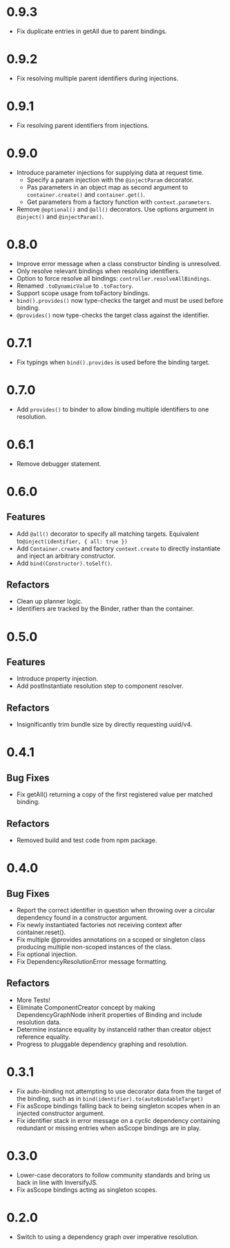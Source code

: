 # 0.9.3

- Fix duplicate entries in getAll due to parent bindings.

# 0.9.2

- Fix resolving multiple parent identifiers during injections.

# 0.9.1

- Fix resolving parent identifiers from injections.

# 0.9.0

- Introduce parameter injections for supplying data at request time.
  - Specify a param injection with the `@injectParam` decorator.
  - Pas parameters in an object map as second argument to `container.create()` and `container.get()`.
  - Get parameters from a factory function with `context.parameters`.
- Remove `@optional()` and `@all()` decorators. Use options argument in `@inject()` and `@injectParam()`.

# 0.8.0

- Improve error message when a class constructor binding is unresolved.
- Only resolve relevant bindings when resolving identifiers.
- Option to force resolve all bindings: `controller.resolveAllBindings`.
- Renamed `.toDynamicValue` to `.toFactory`.
- Support scope usage from toFactory bindings.
- `bind().provides()` now type-checks the target and must be used before binding.
- `@provides()` now type-checks the target class against the identifier.

# 0.7.1

- Fix typings when `bind().provides` is used before the binding target.

# 0.7.0

- Add `provides()` to binder to allow binding multiple identifiers to one resolution.

# 0.6.1

- Remove debugger statement.

# 0.6.0

## Features

- Add `@all()` decorator to specify all matching targets. Equivalent to`@inject(identifier, { all: true })`
- Add `Container.create` and factory `context.create` to directly instantiate and inject an arbitrary constructor.
- Add `bind(Constructor).toSelf()`.

## Refactors

- Clean up planner logic.
- Identifiers are tracked by the Binder, rather than the container.

# 0.5.0

## Features

- Introduce property injection.
- Add postInstantiate resolution step to component resolver.

## Refactors

- Insignificantly trim bundle size by directly requesting uuid/v4.

# 0.4.1

## Bug Fixes

- Fix getAll() returning a copy of the first registered value per matched binding.

## Refactors

- Removed build and test code from npm package.

# 0.4.0

## Bug Fixes

- Report the correct identifier in question when throwing over a circular dependency found in a constructor argument.
- Fix newly instantiated factories not receiving context after container.reset().
- Fix multiple @provides annotations on a scoped or singleton class producing multiple non-scoped instances of the class.
- Fix optional injection.
- Fix DependencyResolutionError message formatting.

## Refactors

- More Tests!
- Eliminate ComponentCreator concept by making DependencyGraphNode inherit properties of Binding and include resolution data.
- Determine instance equality by instanceId rather than creator object reference equality.
- Progress to pluggable dependency graphing and resolution.

# 0.3.1

- Fix auto-binding not attempting to use decorator data from the target of the binding, such as in `bind(identifier).to(autoBindableTarget)`
- Fix asScope bindings falling back to being singleton scopes when in an injected constructor argument.
- Fix identifier stack in error message on a cyclic dependency containing redundant or missing entries when asScope bindings are in play.

# 0.3.0

- Lower-case decorators to follow community standards and bring us back in line with InversifyJS.
- Fix asScope bindings acting as singleton scopes.

# 0.2.0

- Switch to using a dependency graph over imperative resolution.
